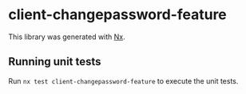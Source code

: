 # client-changepassword-feature

This library was generated with [Nx](https://nx.dev).

## Running unit tests

Run `nx test client-changepassword-feature` to execute the unit tests.
